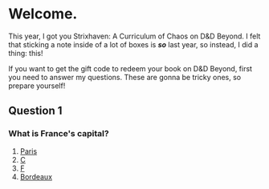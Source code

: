 # Welcome.
This year, I got you Strixhaven: A Curriculum of Chaos on D&D Beyond. I felt that sticking a note inside of a lot of boxes is ***so*** last year, so instead, I did a thing: this!

If you want to get the gift code to redeem your book on D&D Beyond, first you need to answer my questions. These are gonna be tricky ones, so prepare yourself!

## Question 1
### What is France's capital?
1. [Paris](https://cactusbro74.github.io/mysteriousGift)
2. [C](https://cactusbro74.github.io/mysteriousGift)
3. [F](https://cactusbro74.github.io/mysteriousGift/2/)
4. [Bordeaux](https://cactusbro74.github.io/mysteriousGift)
